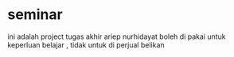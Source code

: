 # seminar
ini adalah project tugas akhir ariep nurhidayat
boleh di pakai untuk keperluan belajar , tidak untuk di perjual belikan
